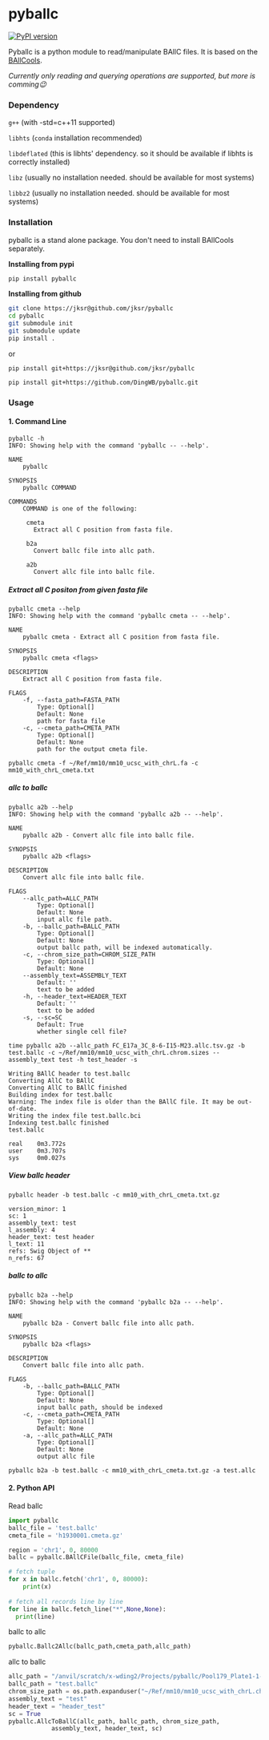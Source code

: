 # pyballc

[![PyPI version](https://badge.fury.io/py/pyballc.svg)](https://badge.fury.io/py/pyballc)


Pyballc is a python module to read/manipulate BAllC files. It is based on the [BAllCools](https://github.com/jksr/ballcools).

_Currently only reading and querying operations are supported, but more is comming:wink:_


### Dependency
```g++``` (with -std=c++11 supported)

```libhts``` (```conda``` installation recommended)

```libdeflated``` (this is libhts' dependency. so it should be available if libhts is correctly installed)

```libz``` (usually no installation needed. should be available for most systems)

```libbz2``` (usually no installation needed. should be available for most systems)


### Installation
pyballc is a stand alone package. You don't need to install BAllCools separately.

**Installing from pypi**
```bash
pip install pyballc
```

**Installing from github**
```bash
git clone https://jksr@github.com/jksr/pyballc
cd pyballc
git submodule init 
git submodule update 
pip install .
```

or 
```shell
pip install git+https://jksr@github.com/jksr/pyballc

pip install git+https://github.com/DingWB/pyballc.git
```

### Usage
#### 1. Command Line
```shell
pyballc -h
INFO: Showing help with the command 'pyballc -- --help'.

NAME
    pyballc

SYNOPSIS
    pyballc COMMAND

COMMANDS
    COMMAND is one of the following:

     cmeta
       Extract all C position from fasta file.

     b2a
       Convert ballc file into allc path.

     a2b
       Convert allc file into ballc file.
```
##### Extract all C positon from given fasta file
```shell
pyballc cmeta --help
INFO: Showing help with the command 'pyballc cmeta -- --help'.

NAME
    pyballc cmeta - Extract all C position from fasta file.

SYNOPSIS
    pyballc cmeta <flags>

DESCRIPTION
    Extract all C position from fasta file.

FLAGS
    -f, --fasta_path=FASTA_PATH
        Type: Optional[]
        Default: None
        path for fasta file
    -c, --cmeta_path=CMETA_PATH
        Type: Optional[]
        Default: None
        path for the output cmeta file.
        
pyballc cmeta -f ~/Ref/mm10/mm10_ucsc_with_chrL.fa -c mm10_with_chrL_cmeta.txt
```

##### allc to ballc
```shell
pyballc a2b --help
INFO: Showing help with the command 'pyballc a2b -- --help'.

NAME
    pyballc a2b - Convert allc file into ballc file.

SYNOPSIS
    pyballc a2b <flags>

DESCRIPTION
    Convert allc file into ballc file.

FLAGS
    --allc_path=ALLC_PATH
        Type: Optional[]
        Default: None
        input allc file path.
    -b, --ballc_path=BALLC_PATH
        Type: Optional[]
        Default: None
        output ballc path, will be indexed automatically.
    -c, --chrom_size_path=CHROM_SIZE_PATH
        Type: Optional[]
        Default: None
    --assembly_text=ASSEMBLY_TEXT
        Default: ''
        text to be added
    -h, --header_text=HEADER_TEXT
        Default: ''
        text to be added
    -s, --sc=SC
        Default: True
        whether single cell file?
```

```shell        
time pyballc a2b --allc_path FC_E17a_3C_8-6-I15-M23.allc.tsv.gz -b test.ballc -c ~/Ref/mm10/mm10_ucsc_with_chrL.chrom.sizes --assembly_text test -h test_header -s
```

```
Writing BAllC header to test.ballc
Converting AllC to BAllC
Converting AllC to BAllC finished
Building index for test.ballc
Warning: The index file is older than the BAllC file. It may be out-of-date.
Writing the index file test.ballc.bci
Indexing test.ballc finished
test.ballc

real    0m3.772s
user    0m3.707s
sys     0m0.027s
```

##### View ballc header
```shell
pyballc header -b test.ballc -c mm10_with_chrL_cmeta.txt.gz
```

```
version_minor: 1
sc: 1
assembly_text: test
l_assembly: 4
header_text: test header
l_text: 11
refs: Swig Object of **
n_refs: 67
```

##### ballc to allc
```shell
pyballc b2a --help
INFO: Showing help with the command 'pyballc b2a -- --help'.

NAME
    pyballc b2a - Convert ballc file into allc path.

SYNOPSIS
    pyballc b2a <flags>

DESCRIPTION
    Convert ballc file into allc path.

FLAGS
    -b, --ballc_path=BALLC_PATH
        Type: Optional[]
        Default: None
        input ballc path, should be indexed
    -c, --cmeta_path=CMETA_PATH
        Type: Optional[]
        Default: None
    -a, --allc_path=ALLC_PATH
        Type: Optional[]
        Default: None
        output allc file
```

```shell
pyballc b2a -b test.ballc -c mm10_with_chrL_cmeta.txt.gz -a test.allc
```

#### 2. Python API
Read ballc
```python
import pyballc
ballc_file = 'test.ballc'
cmeta_file = 'h1930001.cmeta.gz'

region = 'chr1', 0, 80000
ballc = pyballc.BAllCFile(ballc_file, cmeta_file)

# fetch tuple
for x in ballc.fetch('chr1', 0, 80000):
    print(x)
    
# fetch all records line by line
for line in ballc.fetch_line("*",None,None):
  print(line)
```

ballc to allc
```python
pyballc.Ballc2Allc(ballc_path,cmeta_path,allc_path)
```

allc to ballc
```python
allc_path = "/anvil/scratch/x-wding2/Projects/pyballc/Pool179_Plate1-1-I3-A14.allc.tsv.gz"
ballc_path = "test.ballc"
chrom_size_path = os.path.expanduser("~/Ref/mm10/mm10_ucsc_with_chrL.chrom.sizes")
assembly_text = "test"
header_text = "header_test"
sc = True
pyballc.AllcToBallC(allc_path, ballc_path, chrom_size_path,
            assembly_text, header_text, sc)
```